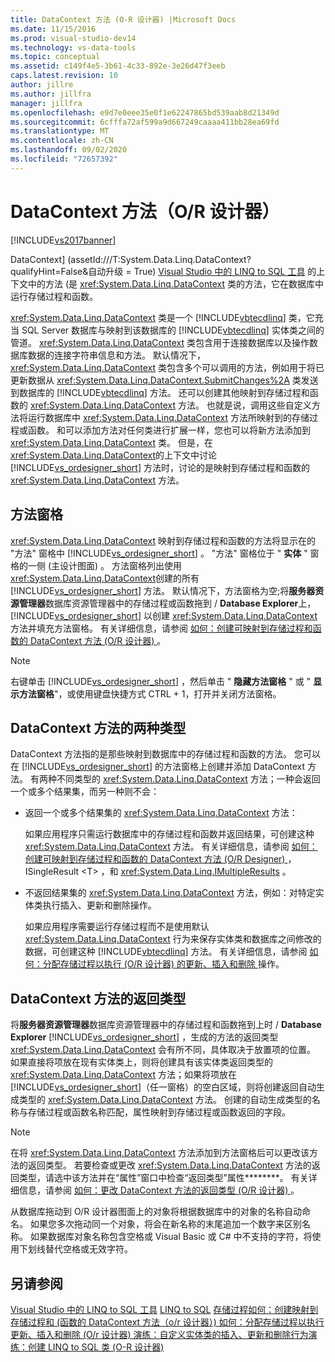 ```yaml
---
title: DataContext 方法 (O-R 设计器) |Microsoft Docs
ms.date: 11/15/2016
ms.prod: visual-studio-dev14
ms.technology: vs-data-tools
ms.topic: conceptual
ms.assetid: c149f4e5-3b61-4c33-892e-3e26d47f3eeb
caps.latest.revision: 10
author: jillre
ms.author: jillfra
manager: jillfra
ms.openlocfilehash: e9d7e0eee35e0f1e62247865bd539aab8d21349d
ms.sourcegitcommit: 6cfffa72af599a9d667249caaaa411bb28ea69fd
ms.translationtype: MT
ms.contentlocale: zh-CN
ms.lasthandoff: 09/02/2020
ms.locfileid: "72657392"
---
```

# <a name="datacontext-methods-or-designer"></a>DataContext 方法（O/R 设计器）
[!INCLUDE[vs2017banner](../includes/vs2017banner.md)]

DataContext] (assetId:///T:System.Data.Linq.DataContext?qualifyHint=False&自动升级 = True) [Visual Studio 中的 LINQ to SQL 工具](../data-tools/linq-to-sql-tools-in-visual-studio2.md) 的上下文中的方法 (是 <xref:System.Data.Linq.DataContext> 类的方法，它在数据库中运行存储过程和函数。

 <xref:System.Data.Linq.DataContext> 类是一个 [!INCLUDE[vbtecdlinq](../includes/vbtecdlinq-md.md)] 类，它充当 SQL Server 数据库与映射到该数据库的 [!INCLUDE[vbtecdlinq](../includes/vbtecdlinq-md.md)] 实体类之间的管道。 <xref:System.Data.Linq.DataContext> 类包含用于连接数据库以及操作数据库数据的连接字符串信息和方法。 默认情况下，<xref:System.Data.Linq.DataContext> 类包含多个可以调用的方法，例如用于将已更新数据从 <xref:System.Data.Linq.DataContext.SubmitChanges%2A> 类发送到数据库的 [!INCLUDE[vbtecdlinq](../includes/vbtecdlinq-md.md)] 方法。 还可以创建其他映射到存储过程和函数的 <xref:System.Data.Linq.DataContext> 方法。 也就是说，调用这些自定义方法将运行数据库中 <xref:System.Data.Linq.DataContext> 方法所映射到的存储过程或函数。 和可以添加方法对任何类进行扩展一样，您也可以将新方法添加到 <xref:System.Data.Linq.DataContext> 类。 但是，在 <xref:System.Data.Linq.DataContext>的上下文中讨论 [!INCLUDE[vs_ordesigner_short](../includes/vs-ordesigner-short-md.md)] 方法时，讨论的是映射到存储过程和函数的 <xref:System.Data.Linq.DataContext> 方法。

## <a name="methods-pane"></a>方法窗格
 <xref:System.Data.Linq.DataContext> 映射到存储过程和函数的方法将显示在的 "方法" 窗格中 [!INCLUDE[vs_ordesigner_short](../includes/vs-ordesigner-short-md.md)] 。 "方法" 窗格位于 " **实体** " 窗格的一侧 (主设计图面) 。 方法窗格列出使用 <xref:System.Data.Linq.DataContext>创建的所有 [!INCLUDE[vs_ordesigner_short](../includes/vs-ordesigner-short-md.md)] 方法。 默认情况下，方法窗格为空;将**服务器资源管理器**数据库资源管理器中的存储过程或函数拖到 / **Database Explorer**上， [!INCLUDE[vs_ordesigner_short](../includes/vs-ordesigner-short-md.md)] 以创建 <xref:System.Data.Linq.DataContext> 方法并填充方法窗格。 有关详细信息，请参阅 [如何：创建可映射到存储过程和函数的 DataContext 方法 (O/R 设计器) ](../data-tools/how-to-create-datacontext-methods-mapped-to-stored-procedures-and-functions-o-r-designer.md)。

> [!NOTE]
> 右键单击 [!INCLUDE[vs_ordesigner_short](../includes/vs-ordesigner-short-md.md)] ，然后单击 " **隐藏方法窗格** " 或 " **显示方法窗格**"，或使用键盘快捷方式 CTRL + 1，打开并关闭方法窗格。

## <a name="two-types-of-datacontext-methods"></a>DataContext 方法的两种类型
 DataContext 方法指的是那些映射到数据库中的存储过程和函数的方法。 您可以在 [!INCLUDE[vs_ordesigner_short](../includes/vs-ordesigner-short-md.md)] 的方法窗格上创建并添加 DataContext 方法。 有两种不同类型的 <xref:System.Data.Linq.DataContext> 方法；一种会返回一个或多个结果集，而另一种则不会：

- 返回一个或多个结果集的 <xref:System.Data.Linq.DataContext> 方法：

     如果应用程序只需运行数据库中的存储过程和函数并返回结果，可创建这种 <xref:System.Data.Linq.DataContext> 方法。 有关详细信息，请参阅 [如何：创建可映射到存储过程和函数的 DataContext 方法 (O/R Designer) ](../data-tools/how-to-create-datacontext-methods-mapped-to-stored-procedures-and-functions-o-r-designer.md)，ISingleResult \<T> ，和 <xref:System.Data.Linq.IMultipleResults> 。

- 不返回结果集的 <xref:System.Data.Linq.DataContext> 方法，例如：对特定实体类执行插入、更新和删除操作。

     如果应用程序需要运行存储过程而不是使用默认 <xref:System.Data.Linq.DataContext> 行为来保存实体类和数据库之间修改的数据，可创建这种 [!INCLUDE[vbtecdlinq](../includes/vbtecdlinq-md.md)] 方法。 有关详细信息，请参阅 [如何：分配存储过程以执行 (O/R 设计器) 的更新、插入和删除 ](../data-tools/how-to-assign-stored-procedures-to-perform-updates-inserts-and-deletes-o-r-designer.md)操作。

## <a name="return-types-of-datacontext-methods"></a>DataContext 方法的返回类型
 将**服务器资源管理器**数据库资源管理器中的存储过程和函数拖到上时 / **Database Explorer** [!INCLUDE[vs_ordesigner_short](../includes/vs-ordesigner-short-md.md)] ，生成的方法的返回类型 <xref:System.Data.Linq.DataContext> 会有所不同，具体取决于放置项的位置。 如果直接将项放在现有实体类上，则将创建具有该实体类返回类型的 <xref:System.Data.Linq.DataContext> 方法；如果将项放在 [!INCLUDE[vs_ordesigner_short](../includes/vs-ordesigner-short-md.md)]（任一窗格）的空白区域，则将创建返回自动生成类型的 <xref:System.Data.Linq.DataContext> 方法。 创建的自动生成类型的名称与存储过程或函数名称匹配，属性映射到存储过程或函数返回的字段。

> [!NOTE]
> 在将 <xref:System.Data.Linq.DataContext> 方法添加到方法窗格后可以更改该方法的返回类型。 若要检查或更改 <xref:System.Data.Linq.DataContext> 方法的返回类型，请选中该方法并在“属性”窗口中检查“返回类型”属性********。 有关详细信息，请参阅 [如何：更改 DataContext 方法的返回类型 (O/R 设计器) ](../data-tools/how-to-change-the-return-type-of-a-datacontext-method-o-r-designer.md)。

 从数据库拖动到 O/R 设计器图面上的对象将根据数据库中的对象的名称自动命名。 如果您多次拖动同一个对象，将会在新名称的末尾追加一个数字来区别名称。 如果数据库对象名称包含空格或 Visual Basic 或 C# 中不支持的字符，将使用下划线替代空格或无效字符。

## <a name="see-also"></a>另请参阅
 [Visual Studio 中的 LINQ to SQL 工具](../data-tools/linq-to-sql-tools-in-visual-studio2.md) [LINQ to SQL](https://msdn.microsoft.com/library/73d13345-eece-471a-af40-4cc7a2f11655) [存储过程](https://msdn.microsoft.com/library/4d23dd7a-a85f-44ff-a717-af7d0950c0fc)[如何：创建映射到存储过程和 (函数的 DataContext 方法（o/r 设计器）) ](../data-tools/how-to-create-datacontext-methods-mapped-to-stored-procedures-and-functions-o-r-designer.md) [如何：分配存储过程以执行更新、插入和删除 (O/r 设计器) ](../data-tools/how-to-assign-stored-procedures-to-perform-updates-inserts-and-deletes-o-r-designer.md) [演练：自定义实体类的插入、更新和删除行为](../data-tools/walkthrough-customizing-the-insert-update-and-delete-behavior-of-entity-classes.md)[演练：创建 LINQ to SQL 类 (O-R 设计器) ](https://msdn.microsoft.com/library/35aad4a4-2e8a-46e2-ae09-5fbfd333c233)
